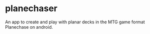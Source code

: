# planechaser

An app to create and play with planar decks in the MTG game format Planechase on android.
